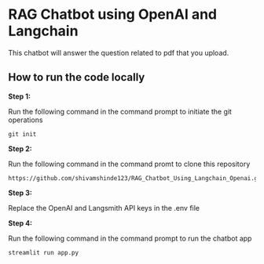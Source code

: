 # RAG Chatbot using OpenAI and Langchain

This chatbot will answer the question related to pdf that you upload.

## How to run the code locally

**Step 1:**

Run the following command in the command prompt to initiate the git operations

```
git init

```

**Step 2:**

Run the following command in the command promt to clone this repository

```
https://github.com/shivamshinde123/RAG_Chatbot_Using_Langchain_Openai.git

```

**Step 3:**

Replace the OpenAI and Langsmith API keys in the .env file

**Step 4:**

Run the following command in the command prompt to run the chatbot app

```
streamlit run app.py

```

